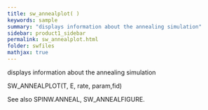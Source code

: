 ```yaml
---
title: sw_annealplot( )
keywords: sample
summary: "displays information about the annealing simulation"
sidebar: product1_sidebar
permalink: sw_annealplot.html
folder: swfiles
mathjax: true
---
```

  displays information about the annealing simulation
 
  SW_ANNEALPLOT(T, E, rate, param,fid)
 
  See also SPINW.ANNEAL, SW_ANNEALFIGURE.
 
